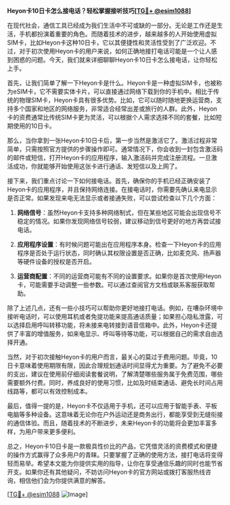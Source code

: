 **Heyon卡10日卡怎么接电话？轻松掌握接听技巧[[TG💪+ @esim1088](https://t.me/s/esim1088)]**

在现代社会，通信工具已经成为我们生活中不可或缺的一部分。无论是工作还是生活，手机都扮演着重要的角色。而随着技术的进步，越来越多的人开始使用虚拟SIM卡，比如Heyon卡这种10日卡，它以其便捷性和灵活性受到了广泛欢迎。不过，对于初次使用Heyon卡的用户来说，如何正确地接打电话可能是一个让人感到困惑的问题。今天，我们就来详细聊聊Heyon卡10日卡怎么接电话，让你轻松上手。

首先，让我们简单了解一下Heyon卡是什么。Heyon卡是一种虚拟SIM卡，也被称为eSIM卡，它不需要实体卡片，可以直接通过网络下载到你的手机中。相比于传统的物理SIM卡，Heyon卡具有很多优势。比如，它可以随时随地更换运营商，支持多个国家和地区的网络服务，非常适合经常出差或旅行的人群。此外，Heyon卡的资费通常比传统SIM卡更为灵活，可以根据个人需求选择不同的套餐，比如短期使用的10日卡。

那么，当你拿到一张Heyon卡10日卡后，第一步当然是激活它了。激活过程非常简单，只需按照官方提供的步骤操作即可。通常情况下，你会收到一封包含激活码的邮件或短信，打开Heyon卡的应用程序，输入激活码并完成注册流程。一旦激活成功，你就能够开始使用这张卡进行通话、发短信以及上网了。

接下来，我们重点讨论一下如何接电话。首先，确保你的手机已经正确安装了Heyon卡的应用程序，并且保持网络连接。在接电话时，你需要先确认来电显示是否正常。如果发现来电无法显示或者接通失败，可以尝试检查以下几个方面：

1. **网络信号**：虽然Heyon卡支持多种网络制式，但在某些地区可能会出现信号不稳定的情况。如果你发现网络信号较弱，建议移动到信号更好的地方再尝试接电话。
   
2. **应用程序设置**：有时候问题可能出在应用程序本身。检查一下Heyon卡的应用程序是否处于运行状态，同时确认其权限设置是否正确，比如麦克风、扬声器等硬件设备的授权是否开启。

3. **运营商配置**：不同的运营商可能有不同的设置要求。如果你是首次使用Heyon卡，可能需要手动调整一些参数。可以通过查阅官方文档或联系客服获取帮助。

除了上述几点，还有一些小技巧可以帮助你更好地接打电话。例如，在嘈杂环境中接听电话时，可以使用耳机或者免提功能来提高通话质量；如果担心隐私泄露，可以选择启用呼叫转移功能，将未接来电转接到语音信箱中。此外，Heyon卡还提供了丰富的增值服务，如来电显示、呼叫等待等功能，可以根据自己的需求自由选择开通。

当然，对于初次接触Heyon卡的用户而言，最关心的莫过于费用问题。毕竟，10日卡意味着使用期限有限，因此合理规划通话时间显得尤为重要。为了避免不必要的支出，建议在使用前仔细阅读套餐说明，了解清楚哪些服务属于免费范围，哪些需要额外付费。同时，养成良好的使用习惯，比如及时结束通话、避免长时间占用线路等，都可以有效控制成本。

最后，值得一提的是，Heyon卡不仅适用于手机，还可以应用于智能手表、平板电脑等多种设备。这意味着无论你在户外运动还是商务出行，都能享受到无缝衔接的通信体验。而且，随着技术的不断进步，未来Heyon卡的功能将会更加丰富多样，为用户带来更多便利。

总之，Heyon卡10日卡是一款极具性价比的产品，它凭借灵活的资费模式和便捷的操作方式赢得了众多用户的青睐。只要掌握了正确的使用方法，接打电话将变得轻而易举。希望本文能为你提供实用的指导，让你在享受通信乐趣的同时也能节省开支。如果你还有其他疑问，不妨访问Heyon卡的官方网站或拨打客服热线咨询，相信他们会为你提供满意的解答。

[[TG💪+ @esim1088](https://t.me/s/esim1088) ![Image](https://i.postimg.cc/4NQfJmqS/Snipaste-2025-05-13-00-14-12.png)]